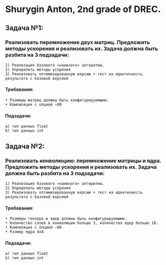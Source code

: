 # Shurygin Anton, 2nd grade of DREC.

## Задача №1:

### Реализовать перемножение двух матриц. Предложить методы ускорения и реализовать их. Задача должна быть разбита на 3 подзадачи:

    1) Реализация базового «наивного» алгоритма.
    2) Определить методы усорения
    3) Реализовать оптимизированную версию + тест на идентичность результата с базовой версией

#### Требования:

    • Размеры матриц должны быть конфигурируемыми.
    • Компиляция с опцией –О0

#### Подзадачи:

    a) тип данных float
    b) тип данных int

## Задача №2:

### Реализовать конволюцию: перемножение матрицы и ядра. Предложить методы ускорения и реализовать их. Задача должна быть разбита на 3 подзадачи:

    1) Реализация базового «наивного» алгоритма.
    2) Определить методы усорения
    3) Реализовать оптимизированную версию + тест на идентичность результата с базовой версией

#### Требования:

    • Размеры тензора и ядер должны быть конфигурируемыми. 
    • Количество слоев в конволюции больше 3, количество ядер больше 16.
    • Компиляция с опцией –О0
    • Размер ядра 4х4

#### Подзадачи:

    a) тип данных float
    b) тип данных int